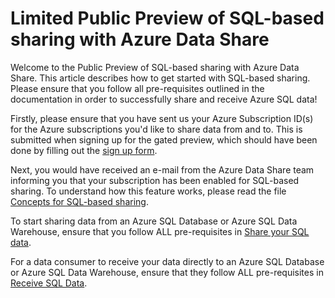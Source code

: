 # Limited Public Preview of SQL-based sharing with Azure Data Share
Welcome to the Public Preview of SQL-based sharing with Azure Data Share. This article describes how to get started with SQL-based sharing. Please ensure that you follow all pre-requisites outlined in the documentation in order to successfully share and receive Azure SQL data!

Firstly, please ensure that you have sent us your Azure Subscription ID(s) for the Azure subscriptions you'd like to share data from and to. This is submitted when signing up for the gated preview, which should have been done by filling out the [sign up form](https://forms.office.com/Pages/ResponsePage.aspx?id=v4j5cvGGr0GRqy180BHbR0heU5TPS0NOh6Qsb8I9HMFUMkNBM0pSSTJCMTVRRlpQWFc3WTVOU0ZQWC4u).

Next, you would have received an e-mail from the Azure Data Share team informing you that your subscription has been enabled for SQL-based sharing. To understand how this feature works, please read the file [Concepts for SQL-based sharing](concepts-sql-sharing.md). 

To start sharing data from an Azure SQL Database or Azure SQL Data Warehouse, ensure that you follow ALL pre-requisites in [Share your SQL data](share-your-sql-data.md). 

For a data consumer to receive your data directly to an Azure SQL Database or Azure SQL Data Warehouse, ensure that they follow ALL pre-requisites in [Receive SQL Data](receive-sql-data.md). 
